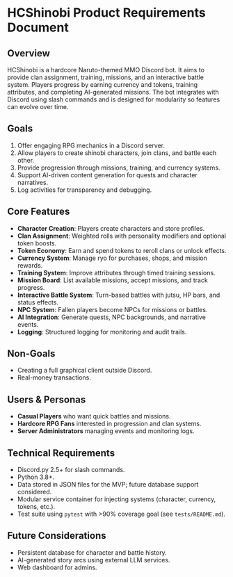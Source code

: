# HCShinobi Product Requirements Document

## Overview
HCShinobi is a hardcore Naruto-themed MMO Discord bot. It aims to provide clan assignment, training, missions, and an interactive battle system. Players progress by earning currency and tokens, training attributes, and completing AI-generated missions. The bot integrates with Discord using slash commands and is designed for modularity so features can evolve over time.

## Goals
1. Offer engaging RPG mechanics in a Discord server.
2. Allow players to create shinobi characters, join clans, and battle each other.
3. Provide progression through missions, training, and currency systems.
4. Support AI-driven content generation for quests and character narratives.
5. Log activities for transparency and debugging.

## Core Features
- **Character Creation**: Players create characters and store profiles.
- **Clan Assignment**: Weighted rolls with personality modifiers and optional token boosts.
- **Token Economy**: Earn and spend tokens to reroll clans or unlock effects.
- **Currency System**: Manage ryo for purchases, shops, and mission rewards.
- **Training System**: Improve attributes through timed training sessions.
- **Mission Board**: List available missions, accept missions, and track progress.
- **Interactive Battle System**: Turn-based battles with jutsu, HP bars, and status effects.
- **NPC System**: Fallen players become NPCs for missions or battles.
- **AI Integration**: Generate quests, NPC backgrounds, and narrative events.
- **Logging**: Structured logging for monitoring and audit trails.

## Non-Goals
- Creating a full graphical client outside Discord.
- Real-money transactions.

## Users & Personas
- **Casual Players** who want quick battles and missions.
- **Hardcore RPG Fans** interested in progression and clan systems.
- **Server Administrators** managing events and monitoring logs.

## Technical Requirements
- Discord.py 2.5+ for slash commands.
- Python 3.8+.
- Data stored in JSON files for the MVP; future database support considered.
- Modular service container for injecting systems (character, currency, tokens, etc.).
- Test suite using `pytest` with >90% coverage goal (see `tests/README.md`).

## Future Considerations
- Persistent database for character and battle history.
- AI-generated story arcs using external LLM services.
- Web dashboard for admins.
